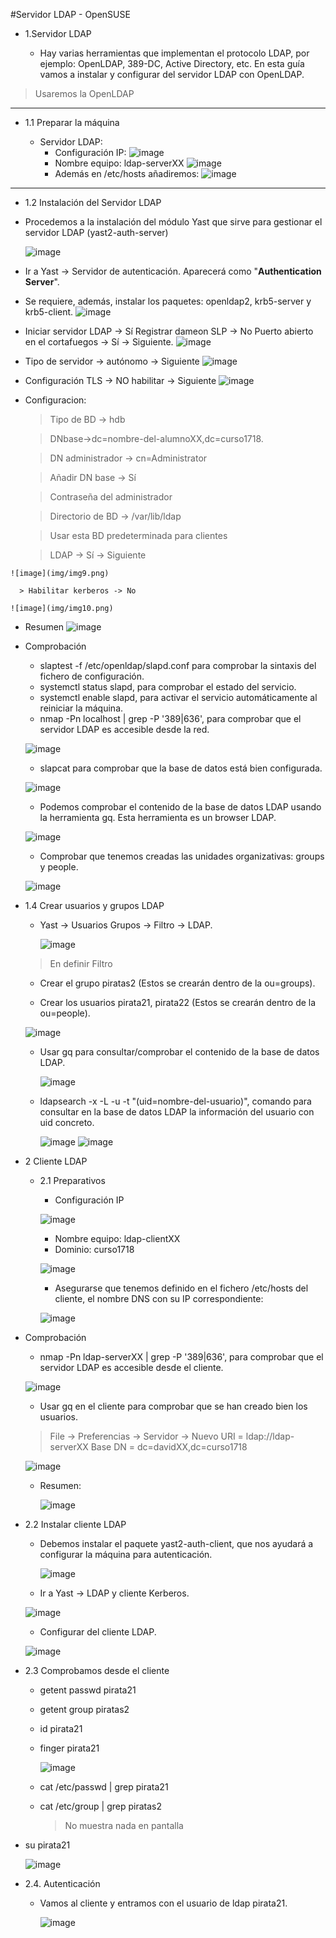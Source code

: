 #Servidor LDAP - OpenSUSE

* 1.Servidor LDAP

  * Hay varias herramientas que implementan el protocolo LDAP, por ejemplo: OpenLDAP, 389-DC, Active Directory, etc. En esta guía vamos a instalar y configurar del servidor LDAP con OpenLDAP.

> Usaremos la OpenLDAP

---

* 1.1 Preparar la máquina

    * Servidor LDAP:
      *  Configuración IP:
        ![image](img/img2.png)
      *  Nombre equipo: ldap-serverXX
        ![image](img/img1.png)
      *  Además en /etc/hosts añadiremos:
        ![image](img/img3.png)

---

*  1.2 Instalación del Servidor LDAP

  * Procedemos a la instalación del módulo Yast que sirve para gestionar el servidor LDAP (yast2-auth-server)

    ![image](img/img4.png)

  * Ir a Yast -> Servidor de autenticación. Aparecerá como "**Authentication Server**".

  *  Se requiere, además, instalar los paquetes: openldap2, krb5-server y krb5-client.
    ![image](img/img5.png)
  *  Iniciar servidor LDAP -> Sí
    Registrar dameon SLP -> No
    Puerto abierto en el cortafuegos -> Sí -> Siguiente.
    ![image](img/img6.png)
  *  Tipo de servidor -> autónomo -> Siguiente
    ![image](img/img7.png)
  *  Configuración TLS -> NO habilitar -> Siguiente
    ![image](img/img8.png)
  *  Configuracion:

      >Tipo de BD -> hdb

      >DNbase->dc=nombre-del-alumnoXX,dc=curso1718.

      >DN administrador -> cn=Administrator

      >Añadir DN base -> Sí

      >Contraseña del administrador

      >Directorio de BD -> /var/lib/ldap

      >Usar esta BD predeterminada para clientes

      >LDAP -> Sí -> Siguiente

    ![image](img/img9.png)

      > Habilitar kerberos -> No

    ![image](img/img10.png)

  * Resumen
    ![image](img/img11.png)

* Comprobación


  * slaptest -f /etc/openldap/slapd.conf para comprobar la sintaxis del fichero de configuración.
  * systemctl status slapd, para comprobar el estado del servicio.
  * systemctl enable slapd, para activar el servicio automáticamente al reiniciar la máquina.
  * nmap -Pn localhost | grep -P '389|636', para comprobar que el servidor LDAP es accesible desde la red.

  ![image](img/img12.png)

  * slapcat para comprobar que la base de datos está bien configurada.

  ![image](img/img13.png)
  * Podemos comprobar el contenido de la base de datos LDAP usando la herramienta gq. Esta herramienta es un browser LDAP.

  ![image](img/img14.png)
  * Comprobar que tenemos creadas las unidades organizativas: groups y people.

  ![image](img/img15.png)

* 1.4 Crear usuarios y grupos LDAP

  * Yast -> Usuarios Grupos -> Filtro -> LDAP.

    ![image](img/img16.png)

  > En definir Filtro

  * Crear el grupo piratas2 (Estos se crearán
   dentro de la ou=groups).

  * Crear los usuarios pirata21, pirata22 (Estos se crearán dentro de la ou=people).

   ![image](img/img19.png)

  * Usar gq para consultar/comprobar el contenido de la base de datos LDAP.

    ![image](img/img20.png)

  * ldapsearch -x -L -u -t "(uid=nombre-del-usuario)", comando para consultar en la base de datos LDAP la información del usuario con uid concreto.

    ![image](img/img21.png)
    ![image](img/img22.png)

* 2 Cliente LDAP

  * 2.1 Preparativos

    *   Configuración IP

      ![image](img/img01.png)

    *  Nombre equipo: ldap-clientXX
    *  Dominio: curso1718

      ![image](img/img23.png)

    *  Asegurarse que tenemos definido en el fichero /etc/hosts del cliente, el nombre DNS con su IP correspondiente:

      ![image](img/img24.png)

*  Comprobación

    *  nmap -Pn ldap-serverXX | grep -P '389|636', para comprobar que el servidor LDAP es accesible desde el cliente.

      ![image](img/img25.png)

    *  Usar gq en el cliente para comprobar que se han creado bien los usuarios.

    >  File -> Preferencias -> Servidor -> Nuevo
    >  URI = ldap://ldap-serverXX
    >  Base DN = dc=davidXX,dc=curso1718

      ![image](img/img26.png)

    * Resumen:

      ![image](img/img27.png)

* 2.2 Instalar cliente LDAP

  * Debemos instalar el paquete yast2-auth-client, que nos ayudará a configurar la máquina para autenticación.

    ![image](img/img28.png)

  *  Ir a Yast -> LDAP y cliente Kerberos.

    ![image](img/img29.png)

  *  Configurar del cliente LDAP.

    ![image](img/img30.png)

* 2.3 Comprobamos desde el cliente

  * getent passwd pirata21
  * getent group piratas2
  * id pirata21
  * finger pirata21

    ![image](img/img32.png)

  * cat /etc/passwd | grep pirata21
  * cat /etc/group | grep piratas2

    > No muestra nada en pantalla

 * su pirata21

    ![image](img/img31.png)

* 2.4. Autenticación

  * Vamos al cliente y entramos con el usuario de ldap pirata21.

    ![image](img/img31.png)
